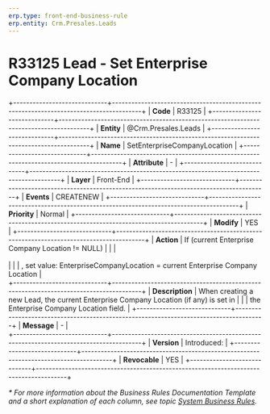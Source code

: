 ```yaml
---
erp.type: front-end-business-rule
erp.entity: Crm.Presales.Leads
---
```


# R33125 Lead - Set Enterprise Company Location
+-----------------------------+---------------------------------------------------------------------------------------+
| **Code**                    | R33125                                                                                |
+-----------------------------+---------------------------------------------------------------------------------------+
| **Entity**                  | @Crm.Presales.Leads                                                                   |
+-----------------------------+---------------------------------------------------------------------------------------+
| **Name**                    | SetEnterpriseCompanyLocation                                                          |
+-----------------------------+---------------------------------------------------------------------------------------+
| **Attribute**               | \-                                                                                    |
+-----------------------------+---------------------------------------------------------------------------------------+
| **Layer**                   | Front-End                                                                             |
+-----------------------------+---------------------------------------------------------------------------------------+
| **Events**                  | CREATENEW                                                                             |
+-----------------------------+---------------------------------------------------------------------------------------+
| **Priority**                | Normal                                                                                |
+-----------------------------+---------------------------------------------------------------------------------------+
| **Modify**                  | YES                                                                                   |
+-----------------------------+---------------------------------------------------------------------------------------+
| **Action**                  | If (current Enterprise Company Location != NULL)                                      |
|                             | <br><br>                                                                              |
|                             | , set value: EnterpriseCompanyLocation = current Enterprise Company Location          |             
+-----------------------------+---------------------------------------------------------------------------------------+
| **Description**             | When creating a new Lead, the current Enterprise Company Location (if any) is set in  |
|                             | the Enterprise Company Location field.                                                |
+-----------------------------+---------------------------------------------------------------------------------------+
| **Message**                 | \-                                                                                    |                         
+-----------------------------+---------------------------------------------------------------------------------------+
| **Version**                 | Introduced:                                                                           |
+-----------------------------+---------------------------------------------------------------------------------------+
| **Revocable**               | YES                                                                                   |
+-----------------------------+---------------------------------------------------------------------------------------+

*\* For more information about the Business Rules Documentation Template and a short explanation of each column, see
topic [System Business Rules](../templates/template-description-system-business-rules.md).*
